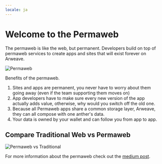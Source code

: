 ```yaml
---
locale: ja
---
```

# Welcome to the Permaweb

The permaweb is like the web, but permanent. Developers build on top of permaweb services to create apps and sites that will exist forever on Arweave. 

![Permaweb](https://arweave.net/lK3mptAgC2cijnPvogKaLCOsKSuPlvLu_6opnEOrpT0)

Benefits of the permaweb.

1. Sites and apps are permanent, you never have to worry about them going away (even if the team supporting them moves on)
1. App developers have to make sure every new version of the app actually adds value, otherwise, why would you switch off the old one.
1. Because all Permaweb apps share a common storage layer, Arweave, they can all compose with one anther's data.
1. Your data is owned by your wallet and can follow you from app to app.

## Compare Traditional Web vs Permaweb

![Permaweb vs Traditional](https://arweave.net/5EP6mhpHsfnTsmFk7aVyK8jF6zqavxJT4kgx70mUc5I)

For more information about the permaweb check out the [medium post](https://arweave.medium.com/welcome-to-the-permaweb-ce0e6c73ddfb).

